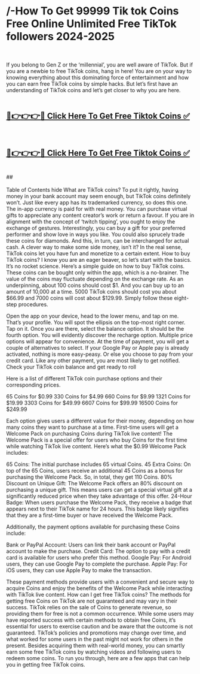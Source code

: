 # /-How To Get 99999 Tik tok Coins Free Online Unlimited Free TikTok followers 2024-2025 <br>
<br>

If you belong to Gen Z or the ‘millennial’, you are well aware of TikTok. But if you are a newbie to free TikTok coins, hang in here! You are on your way to knowing everything about this dominating force of entertainment and how you can earn free TikTok coins by simple hacks. But let’s first have an understanding of TikTok coins and let’s get closer to why you are here.<br>
 <br>

##  <a href="https://twek.site/tiktok-coins/">🔴👉👉👉✅ Click Here To Get Free Tiktok Coins ✅</a><br>
  <br>

##  <a href="https://twek.site/tiktok-coins/">🔴👉👉👉✅ Click Here To Get Free Tiktok Coins ✅</a><br>
  <br>
  ##


  <br>

  <br>
  Table of Contents hide
What are TikTok coins?
To put it rightly, having money in your bank account may seem enough, but TikTok coins definitely won’t. Just like every app has its trademarked currency, so does this one. The in-app currency is paid for with real money. You can purchase virtual gifts to appreciate any content creator’s work or return a favour. If you are in alignment with the concept of ‘twitch tipping’, you ought to enjoy the exchange of gestures.
Interestingly, you can buy a gift for your preferred performer and show love in ways you like. You could also sprucely trade these coins for diamonds. And this, in turn, can be interchanged for actual cash. A clever way to make some side money, isn’t it? In the real sense, TikTok coins let you have fun and monetize to a certain extent.
How to buy TikTok coins?
I know you are an eager beaver, so let’s start with the basics. It’s no rocket science. Here’s a simple guide on how to buy TikTok coins.
These coins can be bought only within the app, which is a no-brainer. The value of the coins may fluctuate depending on the exchange rate. As an underpinning, about 100 coins should cost $1. And you can buy up to an amount of 10,000 at a time. 5000 TikTok coins should cost you about $66.99 and 7000 coins will cost about $129.99. Simply follow these eight-step procedures.

Open the app on your device, head to the lower menu, and tap on me. That’s your profile.
You will spot the ellipsis on the top-most right corner. Tap on it.
Once you are there, select the balance option. It should be the fourth option.
You will evidently discover the recharge option.
Multiple price options will appear for convenience.
At the time of payment, you will get a couple of alternatives to select. If your Google Pay or Apple pay is already activated, nothing is more easy-peasy. Or else you choose to pay from your credit card.
Like any other payment, you are most likely to get notified.
Check your TikTok coin balance and get ready to roll

Here is a list of different TikTok coin purchase options and their corresponding prices.

65 Coins for $0.99
330 Coins for $4.99
660 Coins for $9.99
1321 Coins for $19.99
3303 Coins for $49.99
6607 Coins for $99.99
16500 Coins for $249.99

Each option gives users a different value for their money, depending on how many coins they want to purchase at a time.
First-time users will get a Welcome Pack on purchasing Coins during TikTok live content!
The Welcome Pack is a special offer for users who buy Coins for the first time while watching TikTok live content. Here’s what the $0.99 Welcome Pack includes:

65 Coins: The initial purchase includes 65 virtual Coins.
45 Extra Coins: On top of the 65 Coins, users receive an additional 45 Coins as a bonus for purchasing the Welcome Pack. So, in total, they get 110 Coins.
80% Discount on Unique Gift: The Welcome Pack offers an 80% discount on purchasing a unique gift. This means users can get a special virtual gift at a significantly reduced price when they take advantage of this offer.
24-Hour Badge: When users purchase the Welcome Pack, they receive a badge that appears next to their TikTok name for 24 hours. This badge likely signifies that they are a first-time buyer or have received the Welcome Pack.

Additionally, the payment options available for purchasing these Coins include:

Bank or PayPal Account: Users can link their bank account or PayPal account to make the purchase.
Credit Card: The option to pay with a credit card is available for users who prefer this method.
Google Pay: For Android users, they can use Google Pay to complete the purchase.
Apple Pay: For iOS users, they can use Apple Pay to make the transaction.

These payment methods provide users with a convenient and secure way to acquire Coins and enjoy the benefits of the Welcome Pack while interacting with TikTok live content.
How can I get free TikTok coins?
The methods for getting free Coins on TikTok are not guaranteed and may vary in their success. TikTok relies on the sale of Coins to generate revenue, so providing them for free is not a common occurrence.
While some users may have reported success with certain methods to obtain free Coins, it’s essential for users to exercise caution and be aware that the outcome is not guaranteed. TikTok’s policies and promotions may change over time, and what worked for some users in the past might not work for others in the present.
Besides acquiring them with real-world money, you can smartly earn some free TikTok coins by watching videos and following users to redeem some coins. To run you through, here are a few apps that can help you in getting free TikTok coins.
<br><br>
